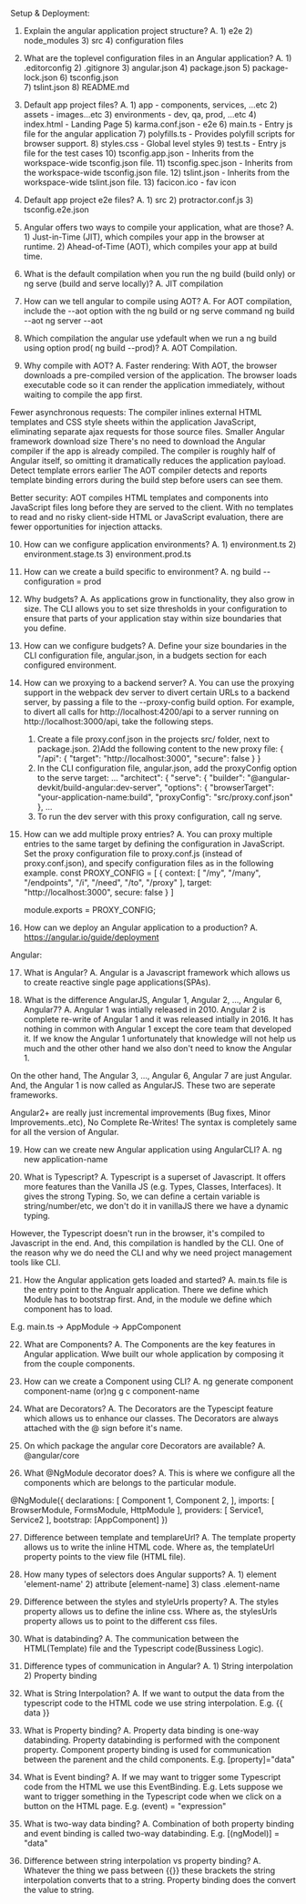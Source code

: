 Setup & Deployment:

1. Explain the angular application project structure?
A.  1) e2e
    2) node_modules
    3) src
    4) configuration files

2. What are the toplevel configuration files in an Angular application?
A.  1) .editorconfig
    2) .gitignore
    3) angular.json
    4) package.json
    5) package-lock.json
    6) tsconfig.json	
    7) tslint.json
    8) README.md

3. Default app project files?
A.  1) app - components, services, ...etc
    2) assets - images...etc
    3) environments - dev, qa, prod, ...etc
    4) index.html - Landing Page
    5) karma.conf.json - e2e
    6) main.ts - Entry js file for the angular application
    7) polyfills.ts - Provides polyfill scripts for browser support.
    8) styles.css - Global level styles
    9) test.ts - Entry js file for the test cases
    10) tsconfig.app.json  - Inherits from the workspace-wide tsconfig.json file.
    11) tsconfig.spec.json - Inherits from the workspace-wide tsconfig.json file.
    12) tslint.json - Inherits from the workspace-wide tslint.json file. 
    13) facicon.ico - fav icon

4. Default app project e2e files?
A.  1) src
    2) protractor.conf.js
    3) tsconfig.e2e.json

5. Angular offers two ways to compile your application, what are those?
A.  1) Just-in-Time (JIT), which compiles your app in the browser at runtime.
    2) Ahead-of-Time (AOT), which compiles your app at build time.

6. What is the default compilation when you run the ng build (build only) or ng serve (build and serve locally)?
A. JIT compilation

7. How can we tell angular to compile using AOT?
A. For AOT compilation, include the --aot option with the ng build or ng serve command
   ng build --aot
   ng server --aot

8. Which compilation the angular use ydefault when we run a ng build using option prod( ng build --prod)?
A. AOT Compilation.

9. Why compile with AOT?
A. Faster rendering:
With AOT, the browser downloads a pre-compiled version of the application. The browser loads executable code so it can render the application immediately, without waiting to compile the app first.

Fewer asynchronous requests:
The compiler inlines external HTML templates and CSS style sheets within the application JavaScript, eliminating separate ajax requests for those source files.
Smaller Angular framework download size
There's no need to download the Angular compiler if the app is already compiled. The compiler is roughly half of Angular itself, so omitting it dramatically reduces the application payload.
Detect template errors earlier
The AOT compiler detects and reports template binding errors during the build step before users can see them.

Better security:
AOT compiles HTML templates and components into JavaScript files long before they are served to the client. With no templates to read and no risky client-side HTML or JavaScript evaluation, there are fewer opportunities for injection attacks.

10. How can we configure application environments?
A.  1) environment.ts
    2) environment.stage.ts
    3) environment.prod.ts

11. How can we create a build specific to environment?
A. ng build --configuration = prod

12. Why budgets?
A. As applications grow in functionality, they also grow in size. The CLI allows you to set size thresholds in your configuration to ensure that parts of your application stay within size boundaries that you define.

13. How can we configure budgets?
A. Define your size boundaries in the CLI configuration file, angular.json, in a budgets section for each configured environment.

14. How can we proxying to a backend server?
A. You can use the proxying support in the webpack dev server to divert certain URLs to a backend server, by passing a file to the --proxy-config build option. For example, to divert all calls for http://localhost:4200/api to a server running on http://localhost:3000/api, take the following steps.
    1) Create a file proxy.conf.json in the projects src/ folder, next to package.json. 
    2)Add the following content to the new proxy file:
        {
            "/api": {
                "target": "http://localhost:3000",
                "secure": false
            }
        }
    3) In the CLI configuration file, angular.json, add the proxyConfig option to the serve target:
        ...
        "architect": {
        "serve": {
            "builder": "@angular-devkit/build-angular:dev-server",
            "options": {
            "browserTarget": "your-application-name:build",
            "proxyConfig": "src/proxy.conf.json"
            },
        ...
    4) To run the dev server with this proxy configuration, call ng serve.

15. How can we add multiple proxy entries?
A.  You can proxy multiple entries to the same target by defining the configuration in JavaScript.
    Set the proxy configuration file to proxy.conf.js (instead of proxy.conf.json), and specify configuration files as in the following example.
    const PROXY_CONFIG = [
        {
            context: [
                "/my",
                "/many",
                "/endpoints",
                "/i",
                "/need",
                "/to",
                "/proxy"
            ],
            target: "http://localhost:3000",
            secure: false
        }
    ]

    module.exports = PROXY_CONFIG;

16. How can we deploy an Angular application to a production?
A. https://angular.io/guide/deployment

Angular:

17. What is Angular?
A. Angular is a Javascript framework which allows us to create reactive single page applications(SPAs).

18. What is the difference AngularJS, Angular 1, Angular 2, ..., Angular 6, Angular7?
A. Angular 1 was intially released in 2010. Angular 2 is complete re-write of Angular 1 and it was released intially in 2016. It has nothing in common with Angular 1 except the core team that developed it. If we know the Angular 1 unfortunately that knowledge will not help us much and the other other hand we also don't need to know the Angular 1.

On the other hand, The Angular 3, ..., Angular 6, Angular 7 are just Angular. And, the Angular 1 is now called as AngularJS. These two are seperate frameworks.

Angular2+ are really just incremental improvements (Bug fixes, Minor Improvements..etc), No Complete Re-Writes! The syntax is completely same for all the version of Angular.

19. How can we create new Angular application using AngularCLI?
A. ng new application-name

20. What is Typescript?
A. Typescript is a superset of Javascript. It offers more features than the Vanilla JS (e.g. Types, Classes, Interfaces). It gives the strong Typing. So, we can define a certain variable is string/number/etc, we don't do it in vanillaJS there we have a dynamic typing.

However, the Typescript doesn't run in the browser, it's compiled to Javascript in the end. And, this compilation is handled by the CLI. One of the reason why we do need the CLI and why we need project management tools like CLI.

21. How the Angular application gets loaded and started?
A. main.ts file is the entry point to the Angualr application. There we define which Module has to bootstrap first. And, in the module we define which component has to load.

E.g. main.ts -> AppModule -> AppComponent

22. What are Components?
A. The Components are the key features in Angular application. Wwe built our whole application by composing it from the couple components.

23. How can we create a Component using CLI?
A. ng generate component component-name (or)ng g c component-name

24. What are Decorators?
A. The Decorators are the Typescipt feature which allows us to enhance our classes. The Decorators are always attached with the @ sign before it's name.

25. On which package the angular core Decorators are available?
A. @angular/core

26. What @NgModule decorator does?
A. This is where we configure all the components which are belongs to the particular module.

@NgModule({
    declarations: [
        Component 1,
        Component 2,
    ],
    imports: [
        BrowserModule,
        FormsModule,
        HttpModule
    ],
    providers: [
        Service1,
        Service2
    ],
    bootstrap: [AppComponent]
})

27. Difference between template and templareUrl?
A. The template property allows us to write the inline HTML code. Where as, the templateUrl property points to the view file (HTML file).

28. How many types of selectors does Angular supports?
A.  1) element 'element-name'
    2) attribute [element-name]
    3) class .element-name

29. Difference between the styles and styleUrls property?
A. The styles property allows us to define the inline css. Where as, the stylesUrls property allows us to point to the different css files.

30. What is databinding?
A. The communication between the HTML(Template) file and the Typescript code(Bussiness Logic).

31. Difference types of communication in Angular?
A.  1) String interpolation
    2) Property binding

32. What is String Interpolation?
A. If we want to output the data from the typescript code to the HTML code we use string interpolation. E.g. {{ data }}

33. What is Property binding?
A. Property data binding is one-way databinding. Property databinding is performed with the component property. Component property binding is used for communication between the parenent and the child components. E.g. [property]="data"

34. What is Event binding?
A. If we may want to trigger some Typescript code from the HTML we use this EventBinding. E.g. Lets suppose we want to trigger something in the Typescript code when we click on a button on the HTML page. E.g. (event) = "expression"

35. What is two-way data binding?
A. Combination of both property binding and event binding is called two-way databinding. 
E.g. [(ngModel)] = "data"

36. Difference between string interpolation vs property binding?
A. Whatever the thing we pass between {{}} these brackets the string interpolation converts that to a string. Property binding does the convert the value to string.











    
    